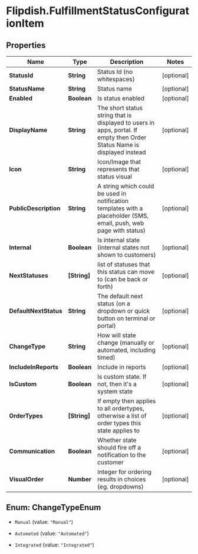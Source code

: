# Flipdish.FulfillmentStatusConfigurationItem

## Properties
Name | Type | Description | Notes
------------ | ------------- | ------------- | -------------
**StatusId** | **String** | Status Id (no whitespaces) | [optional] 
**StatusName** | **String** | Status name | [optional] 
**Enabled** | **Boolean** | Is status enabled | [optional] 
**DisplayName** | **String** | The short status string that is displayed to users in apps, portal. If empty then Order Status Name is displayed instead | [optional] 
**Icon** | **String** | Icon/Image that represents that status visual | [optional] 
**PublicDescription** | **String** | A string which could be used in notification templates with a placeholder (SMS, email, push, web page with status) | [optional] 
**Internal** | **Boolean** | Is internal state (internal states not shown to customers) | [optional] 
**NextStatuses** | **[String]** | list of statuses that this status can move to (can be back or forth) | [optional] 
**DefaultNextStatus** | **String** | The default next status (on a dropdown or quick button on terminal or portal) | [optional] 
**ChangeType** | **String** | How will state change (manually or automated, including timed) | [optional] 
**IncludeInReports** | **Boolean** | Include in reports | [optional] 
**IsCustom** | **Boolean** | Is custom state. If not, then it's a system state | [optional] 
**OrderTypes** | **[String]** | If empty then applies to all ordertypes, otherwise a list of order types this state applies to | [optional] 
**Communication** | **Boolean** | Whether state should fire off a notification to the customer | [optional] 
**VisualOrder** | **Number** | Integer for ordering results in choices (eg. dropdowns) | [optional] 


<a name="ChangeTypeEnum"></a>
## Enum: ChangeTypeEnum


* `Manual` (value: `"Manual"`)

* `Automated` (value: `"Automated"`)

* `Integrated` (value: `"Integrated"`)




